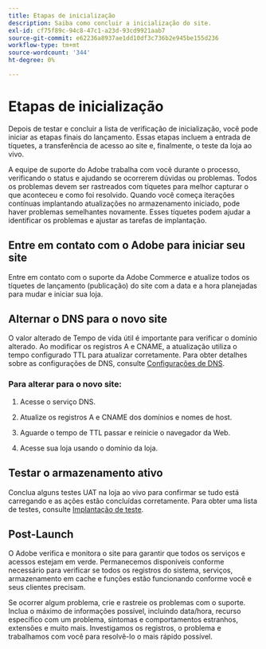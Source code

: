 ```yaml
---
title: Etapas de inicialização
description: Saiba como concluir a inicialização do site.
exl-id: cf75f89c-94c8-47c1-a23d-93cd9921aab7
source-git-commit: e62236a8937ae1dd10df3c736b2e945be155d236
workflow-type: tm+mt
source-wordcount: '344'
ht-degree: 0%

---
```


# Etapas de inicialização

Depois de testar e concluir a lista de verificação de inicialização, você pode iniciar as etapas finais do lançamento. Essas etapas incluem a entrada de tíquetes, a transferência de acesso ao site e, finalmente, o teste da loja ao vivo.

A equipe de suporte do Adobe trabalha com você durante o processo, verificando o status e ajudando se ocorrerem dúvidas ou problemas. Todos os problemas devem ser rastreados com tíquetes para melhor capturar o que aconteceu e como foi resolvido. Quando você começa iterações contínuas implantando atualizações no armazenamento iniciado, pode haver problemas semelhantes novamente. Esses tíquetes podem ajudar a identificar os problemas e ajustar as tarefas de implantação.

## Entre em contato com o Adobe para iniciar seu site

Entre em contato com o suporte da Adobe Commerce e atualize todos os tíquetes de lançamento (publicação) do site com a data e a hora planejadas para mudar e iniciar sua loja.

## Alternar o DNS para o novo site

O valor alterado de Tempo de vida útil é importante para verificar o domínio alterado. Ao modificar os registros A e CNAME, a atualização utiliza o tempo configurado TTL para atualizar corretamente. Para obter detalhes sobre as configurações de DNS, consulte [Configurações de DNS](checklist.md#update-dns-configuration-with-production-settings).

### Para alterar para o novo site:

1. Acesse o serviço DNS.

1. Atualize os registros A e CNAME dos domínios e nomes de host.

1. Aguarde o tempo de TTL passar e reinicie o navegador da Web.

1. Acesse sua loja usando o domínio da loja.

## Testar o armazenamento ativo

Conclua alguns testes UAT na loja ao vivo para confirmar se tudo está carregando e as ações estão concluídas corretamente. Para obter uma lista de testes, consulte [Implantação de teste](../test/staging-and-production.md#complete-uat-testing).

## Post-Launch

O Adobe verifica e monitora o site para garantir que todos os serviços e acessos estejam em verde. Permanecemos disponíveis conforme necessário para verificar se todos os registros do sistema, serviços, armazenamento em cache e funções estão funcionando conforme você e seus clientes precisam.

Se ocorrer algum problema, crie e rastreie os problemas com o suporte. Inclua o máximo de informações possível, incluindo data/hora, recurso específico com um problema, sintomas e comportamentos estranhos, extensões e muito mais. Investigamos os registros, o problema e trabalhamos com você para resolvê-lo o mais rápido possível.
